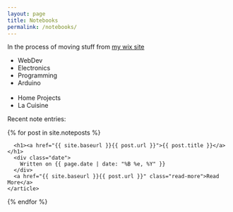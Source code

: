 ```yaml
---
layout: page
title: Notebooks
permalink: /notebooks/
---
```


<div class="notebooks-list">
<p> In the process of moving stuff from <a href="https://techkeen.wixsite.com/website/"> my wix site </a>
</p>

  <ul>
    <li> WebDev </li>
    <li> Electronics </li>
    <li> Programming </li>
    <li> Arduino </li>
    <br>
    <li> Home Projects </li>
    <li> La Cuisine </li>
  </ul>
</div>

Recent note entries:

<div class="posts">
  {% for post in site.noteposts %}
    <article class="post">

      <h1><a href="{{ site.baseurl }}{{ post.url }}">{{ post.title }}</a></h1>
      <div class="date">
        Written on {{ page.date | date: "%B %e, %Y" }}
      </div>
      <a href="{{ site.baseurl }}{{ post.url }}" class="read-more">Read More</a>
    </article>
  {% endfor %}
</div>
